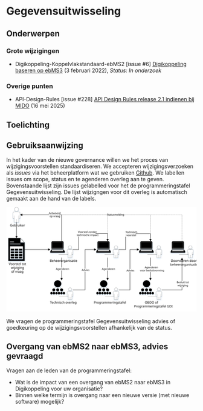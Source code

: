 <!-----------------------------







   :warning: Dit bestand wordt automatisch gegenereerd.
   :warning: Handmatige toevoegingen worden overschreven.







----------------------------->
# Gegevensuitwisseling
## Onderwerpen

### Grote wijzigingen
* Digikoppeling-Koppelvlakstandaard-ebMS2 [issue #6] [Digikoppeling baseren op ebMS3](https://github.com/Logius-standaarden/Digikoppeling-Koppelvlakstandaard-ebMS2/issues/6) (3 februari 2022), _Status: In onderzoek_

### Overige punten
* API-Design-Rules [issue #228] [API Design Rules release 2.1 indienen bij MIDO](https://github.com/Logius-standaarden/API-Design-Rules/issues/228) (16 mei 2025)

## Toelichting


## Gebruiksaanwijzing

In het kader van de nieuwe governance willen we het proces van wijzigingsvoorstellen standaardiseren. We accepteren wijzigingsverzoeken als _issues_ via het beheerplatform wat we gebruiken [Github](https://www.github.com/). We labellen issues om scope, status en te agenderen overleg aan te geven. Bovenstaande lijst zijn issues gelabelled voor het de programmeringstafel Gegevensuitwisseling. De lijst wijzigngen voor dit overleg is automatisch gemaakt aan de hand van de labels.

![Schema beheerproces](Beheerproces.svg)

We vragen de programmeringstafel Gegevensuitwisseling advies of goedkeuring op de wijzigingsvoorstellen afhankelijk van de status.

## Overgang van ebMS2 naar ebMS3, advies gevraagd

Vragen aan de leden van de programmeringstafel:
- Wat is de impact van een overgang van ebMS2 naar ebMS3 in Digikoppeling voor uw organisatie?
- Binnen welke termijn is overgang naar een nieuwe versie (met nieuwe software) mogelijk?
